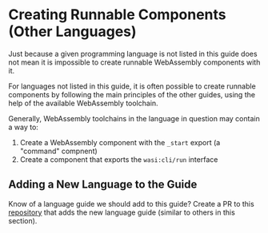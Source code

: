 # Creating Runnable Components (Other Languages)

Just because a given programming language is not listed in this guide does not
mean it is impossible to create runnable WebAssembly components with it.

For languages not listed in this guide, it is often possible to create runnable components by
following the main principles of the other guides, using the help of the available WebAssembly
toolchain.

Generally, WebAssembly toolchains in the language in question may contain a way to:

1. Create a WebAssembly component with the `_start` export (a "command" compnent)
2. Create a component that exports the `wasi:cli/run` interface

## Adding a New Language to the Guide

Know of a language guide we should add to this guide? Create a PR to this [repository][repo-pr] that adds 
the new language guide (similar to others in this section).

[repo-pr]: https://github.com/bytecodealliance/component-docs/pulls
